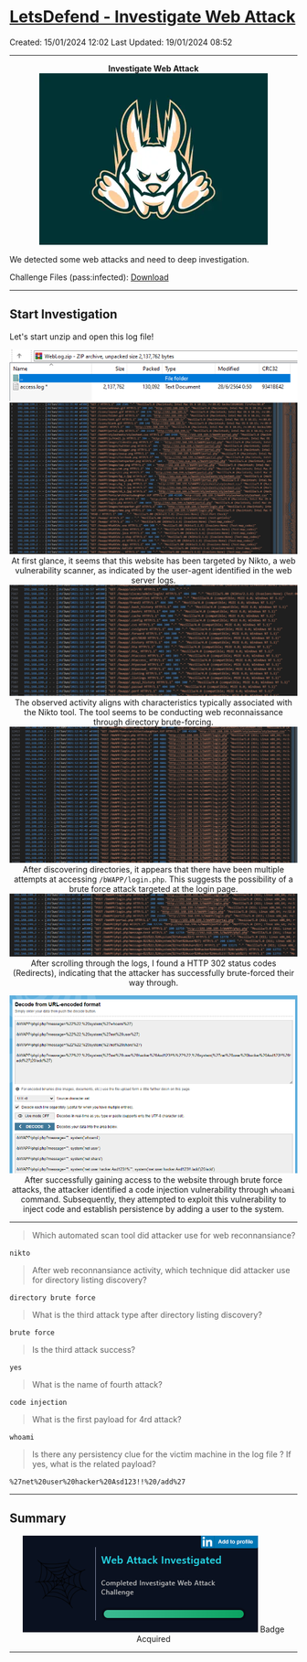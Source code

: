 # [LetsDefend - Investigate Web Attack](https://app.letsdefend.io/challenge/investigate-web-attack)
Created: 15/01/2024 12:02
Last Updated: 19/01/2024 08:52
* * *
<div align=center>

**Investigate Web Attack**
![15d98a85f8a00463a592b9272bec6702.png](../../_resources/15d98a85f8a00463a592b9272bec6702.png)
</div>

We detected some web attacks and need to deep investigation.

Challenge Files (pass:infected): [Download](https://files-ld.s3.us-east-2.amazonaws.com/WebLog.zip)

* * *
## Start Investigation
Let's start unzip and open this log file!

<div align=center>

![0f99d0115660c860f780751856e1bb2e.png](../../_resources/0f99d0115660c860f780751856e1bb2e.png)
![a425583839b0feada0e114e20ad36dae.png](../../_resources/a425583839b0feada0e114e20ad36dae.png)
At first glance, it seems that this website has been targeted by Nikto, a web vulnerability scanner, as indicated by the user-agent identified in the web server logs.
![bd2f1a5206728f670b12a6402f2fb162.png](../../_resources/bd2f1a5206728f670b12a6402f2fb162.png)
The observed activity aligns with characteristics typically associated with the Nikto tool. The tool seems to be conducting web reconnaissance through directory brute-forcing.
![22ccfb4bd28b80d77b7f3b286e4370da.png](../../_resources/22ccfb4bd28b80d77b7f3b286e4370da.png)
After discovering directories, it appears that there have been multiple attempts at accessing `/bWAPP/login.php`. This suggests the possibility of a brute force attack targeted at the login page.
![08b61c1e6e59fa62a6aae89ddc568687.png](../../_resources/08b61c1e6e59fa62a6aae89ddc568687.png)
After scrolling through the logs, I found a HTTP 302 status codes (Redirects), indicating that the attacker has successfully brute-forced their way through.

![b3f7b447daaa1f33f9aabfb55fc7da5e.png](../../_resources/b3f7b447daaa1f33f9aabfb55fc7da5e.png)
After successfully gaining access to the website through brute force attacks, the attacker identified a code injection vulnerability through `whoami` command. Subsequently, they attempted to exploit this vulnerability to inject code and establish persistence by adding a user to the system.
</div>

* * *
>Which automated scan tool did attacker use for web reconnansiance?
```
nikto
```

>After web reconnansiance activity, which technique did attacker use for directory listing discovery?
```
directory brute force
```

>What is the third attack type after directory listing discovery?
```
brute force
```

>Is the third attack success?
```
yes
```

>What is the name of fourth attack?
```
code injection
```

>What is the first payload for 4rd attack?
```
whoami
```

>Is there any persistency clue for the victim machine in the log file ? If yes, what is the related payload?
```
%27net%20user%20hacker%20Asd123!!%20/add%27
```

* * *
## Summary

<div align=center>

![5d711c086bb7898f5bf060f20d10276f.png](../../_resources/5d711c086bb7898f5bf060f20d10276f.png)
Badge Acquired
</div>

* * *